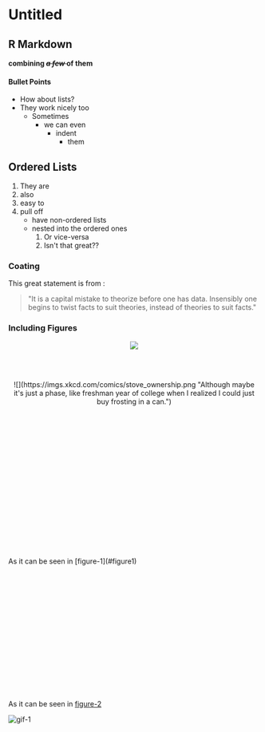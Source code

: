Untitled
================

R Markdown
----------

**combining <del>*a few* </del> of them**

#### Bullet Points

-   How about lists?
-   They work nicely too
    -   Sometimes
        -   we can even
            -   indent
                -   them

Ordered Lists
-------------

1.  They are
2.  also
3.  easy to
4.  pull off
    -   have non-ordered lists
    -   nested into the ordered ones
        1.  Or vice-versa
        2.  Isn't that great??

### Coating

This great statement is from :

> "It is a capital mistake to theorize before one has data. Insensibly one begins to twist facts to suit theories, instead of theories to suit facts."

### Including Figures

<a name="figure1"></a>
<p style="text-align: center;">
<img src="https://imgs.xkcd.com/comics/stove_ownership.png">
</p>

<br> <br> <a name="figure2"></a>
<p style="text-align: center;">
![](https://imgs.xkcd.com/comics/stove_ownership.png "Although maybe it's just a phase, like freshman year of college when I realized I could just buy frosting in a can.")
</p>
<br><br><br><br><br><br><br><br><br><br><br><br><br><br><br><br><br> As it can be seen in [figure-1](#figure1)

<br><br><br><br><br><br><br><br><br><br><br><br><br><br><br> As it can be seen in [figure-2](#figure2)

![**gif-1**](https://i.imgur.com/zNssDtS.gif)
